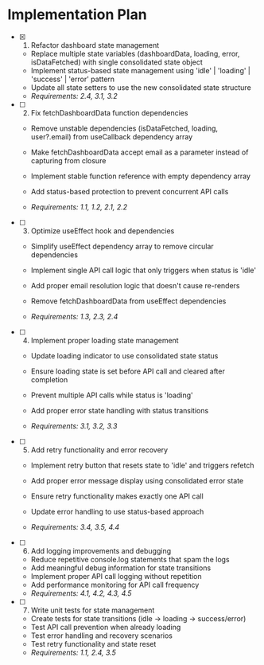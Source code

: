 # Implementation Plan

- [x] 1. Refactor dashboard state management


  - Replace multiple state variables (dashboardData, loading, error, isDataFetched) with single consolidated state object
  - Implement status-based state management using 'idle' | 'loading' | 'success' | 'error' pattern
  - Update all state setters to use the new consolidated state structure
  - _Requirements: 2.4, 3.1, 3.2_


- [ ] 2. Fix fetchDashboardData function dependencies
  - Remove unstable dependencies (isDataFetched, loading, user?.email) from useCallback dependency array
  - Make fetchDashboardData accept email as a parameter instead of capturing from closure
  - Implement stable function reference with empty dependency array
  - Add status-based protection to prevent concurrent API calls

  - _Requirements: 1.1, 1.2, 2.1, 2.2_

- [ ] 3. Optimize useEffect hook and dependencies
  - Simplify useEffect dependency array to remove circular dependencies
  - Implement single API call logic that only triggers when status is 'idle'
  - Add proper email resolution logic that doesn't cause re-renders

  - Remove fetchDashboardData from useEffect dependencies
  - _Requirements: 1.3, 2.3, 2.4_

- [ ] 4. Implement proper loading state management
  - Update loading indicator to use consolidated state status
  - Ensure loading state is set before API call and cleared after completion

  - Prevent multiple API calls while status is 'loading'
  - Add proper error state handling with status transitions
  - _Requirements: 3.1, 3.2, 3.3_

- [ ] 5. Add retry functionality and error recovery
  - Implement retry button that resets state to 'idle' and triggers refetch


  - Add proper error message display using consolidated error state
  - Ensure retry functionality makes exactly one API call
  - Update error handling to use status-based approach
  - _Requirements: 3.4, 3.5, 4.4_




- [ ] 6. Add logging improvements and debugging
  - Reduce repetitive console.log statements that spam the logs
  - Add meaningful debug information for state transitions
  - Implement proper API call logging without repetition
  - Add performance monitoring for API call frequency
  - _Requirements: 4.1, 4.2, 4.3, 4.5_

- [ ] 7. Write unit tests for state management
  - Create tests for state transitions (idle → loading → success/error)
  - Test API call prevention when already loading
  - Test error handling and recovery scenarios
  - Test retry functionality and state reset
  - _Requirements: 1.1, 2.4, 3.5_